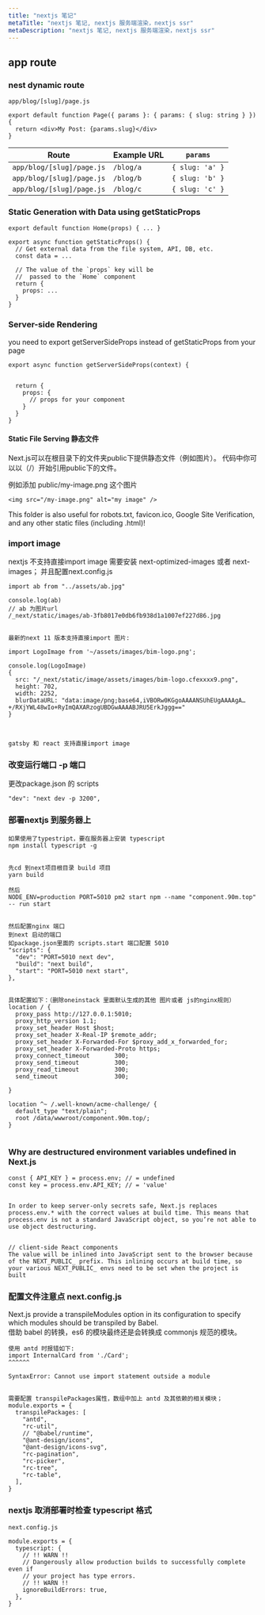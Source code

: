 ```yaml
---
title: "nextjs 笔记"
metaTitle: "nextjs 笔记, nextjs 服务端渲染，nextjs ssr"
metaDescription: "nextjs 笔记, nextjs 服务端渲染，nextjs ssr"
---
```



## app route

### nest dynamic route
```
app/blog/[slug]/page.js

export default function Page({ params }: { params: { slug: string } }) {
  return <div>My Post: {params.slug}</div>
}

```
| Route | Example URL | `params` |
| --- | --- | --- |
| `app/blog/[slug]/page.js` | `/blog/a` | `{ slug: 'a' }` |
| `app/blog/[slug]/page.js` | `/blog/b` | `{ slug: 'b' }` |
| `app/blog/[slug]/page.js` | `/blog/c` | `{ slug: 'c' }` |




### Static Generation with Data using getStaticProps
```
export default function Home(props) { ... }

export async function getStaticProps() {
  // Get external data from the file system, API, DB, etc.
  const data = ...

  // The value of the `props` key will be
  //  passed to the `Home` component
  return {
    props: ...
  }
}
```


### Server-side Rendering 
you need to export getServerSideProps instead of getStaticProps from your page
```
export async function getServerSideProps(context) {

  
  return {
    props: {
      // props for your component
    }
  }
}
```
#### Static File Serving 静态文件
Next.js可以在根目录下的文件夹public下提供静态文件（例如图片）。
代码中你可以以（/）开始引用public下的文件。

例如添加 public/my-image.png 这个图片
```
<img src="/my-image.png" alt="my image" />
```
This folder is also useful for robots.txt, favicon.ico, Google Site Verification, and any other static files (including .html)!

### import image
nextjs 不支持直接import image
需要安装 next-optimized-images 或者 next-images；
并且配置next.config.js
```
import ab from "../assets/ab.jpg"

console.log(ab)
// ab 为图片url
/_next/static/images/ab-3fb8017e0db6fb938d1a1007ef227d86.jpg


最新的next 11 版本支持直接import 图片:

import LogoImage from '~/assets/images/bim-logo.png';

console.log(LogoImage)
{
  src: "/_next/static/image/assets/images/bim-logo.cfexxxx9.png", 
  height: 702, 
  width: 2252, 
  blurDataURL: "data:image/png;base64,iVBORw0KGgoAAAANSUhEUgAAAAgA…+/RXjYWL48wIo+RyImQAXARzogUBDGwAAAABJRU5ErkJggg=="
}



gatsby 和 react 支持直接import image
```

### 改变运行端口 -p 端口
更改package.json 的 scripts
```
"dev": "next dev -p 3200",
```


### 部署nextjs 到服务器上
```
如果使用了typestript，要在服务器上安装 typescript
npm install typescript -g


先cd 到next项目根目录 build 项目
yarn build

然后
NODE_ENV=production PORT=5010 pm2 start npm --name "component.90m.top" -- run start


然后配置nginx 端口 
到next 启动的端口
如package.json里面的 scripts.start 端口配置 5010
"scripts": {
  "dev": "PORT=5010 next dev",
  "build": "next build",
  "start": "PORT=5010 next start",
},


具体配置如下：（删除oneinstack 里面默认生成的其他 图片或者 js的nginx规则）
location / {
  proxy_pass http://127.0.0.1:5010;
  proxy_http_version 1.1;
  proxy_set_header Host $host;
  proxy_set_header X-Real-IP $remote_addr;
  proxy_set_header X-Forwarded-For $proxy_add_x_forwarded_for;
  proxy_set_header X-Forwarded-Proto https;
  proxy_connect_timeout       300;
  proxy_send_timeout          300;
  proxy_read_timeout          300;
  send_timeout                300;

}

location ^~ /.well-known/acme-challenge/ {
  default_type "text/plain";
  root /data/wwwroot/component.90m.top/;
}


```

### Why are destructured environment variables undefined in Next.js
```
const { API_KEY } = process.env; // = undefined
const key = process.env.API_KEY; // = 'value'


In order to keep server-only secrets safe, Next.js replaces process.env.* with the correct values at build time. This means that process.env is not a standard JavaScript object, so you’re not able to use object destructuring.


// client-side React components
The value will be inlined into JavaScript sent to the browser because of the NEXT_PUBLIC_ prefix. This inlining occurs at build time, so your various NEXT_PUBLIC_ envs need to be set when the project is built
```


### 配置文件注意点 next.config.js
Next.js provide a transpileModules option in its configuration to specify which modules should be transpiled by Babel.  
借助 babel 的转换，es6 的模块最终还是会转换成 commonjs 规范的模块。
```
使用 antd 时报错如下:
import InternalCard from './Card';
^^^^^^

SyntaxError: Cannot use import statement outside a module


需要配置 transpilePackages属性，数组中加上 antd 及其依赖的相关模块；
module.exports = {
  transpilePackages: [
    "antd",
    "rc-util",
    // "@babel/runtime",
    "@ant-design/icons",
    "@ant-design/icons-svg",
    "rc-pagination",
    "rc-picker",
    "rc-tree",
    "rc-table",
  ],
}
```

### nextjs 取消部署时检查 typescript 格式
```
next.config.js

module.exports = {
  typescript: {
    // !! WARN !!
    // Dangerously allow production builds to successfully complete even if
    // your project has type errors.
    // !! WARN !!
    ignoreBuildErrors: true,
  },
}
```